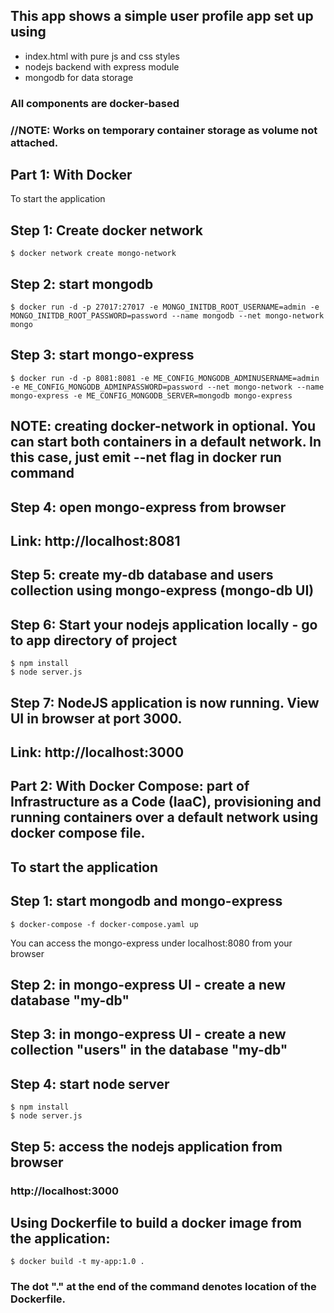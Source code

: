 ## This app shows a simple user profile app set up using
- index.html with pure js and css styles
- nodejs backend with express module
- mongodb for data storage
### All components are docker-based
### //NOTE: Works on temporary container storage as volume not attached.
## Part 1: With Docker
To start the application
## Step 1: Create docker network
```
$ docker network create mongo-network
```
## Step 2: start mongodb
```
$ docker run -d -p 27017:27017 -e MONGO_INITDB_ROOT_USERNAME=admin -e MONGO_INITDB_ROOT_PASSWORD=password --name mongodb --net mongo-network mongo
```
## Step 3: start mongo-express
```
$ docker run -d -p 8081:8081 -e ME_CONFIG_MONGODB_ADMINUSERNAME=admin -e ME_CONFIG_MONGODB_ADMINPASSWORD=password --net mongo-network --name mongo-express -e ME_CONFIG_MONGODB_SERVER=mongodb mongo-express  
```
## NOTE: creating docker-network in optional. You can start both containers in a default network. In this case, just emit --net flag in docker run command
## Step 4: open mongo-express from browser
## Link: http://localhost:8081
## Step 5: create my-db database and users collection using mongo-express (mongo-db UI)
## Step 6: Start your nodejs application locally - go to app directory of project
```
$ npm install 
$ node server.js
```
## Step 7: NodeJS application is now running. View UI in browser at port 3000.
## Link: http://localhost:3000
## Part 2: With Docker Compose: part of Infrastructure as a Code (IaaC), provisioning and running containers over a default network using docker compose file.
## To start the application
## Step 1: start mongodb and mongo-express
```
$ docker-compose -f docker-compose.yaml up
```
You can access the mongo-express under localhost:8080 from your browser

## Step 2: in mongo-express UI - create a new database "my-db"
## Step 3: in mongo-express UI - create a new collection "users" in the database "my-db"
## Step 4: start node server
```
$ npm install 
$ node server.js
```
## Step 5: access the nodejs application from browser
### http://localhost:3000
## Using Dockerfile to build a docker image from the application:
```
$ docker build -t my-app:1.0 .
```
### The dot "." at the end of the command denotes location of the Dockerfile.
